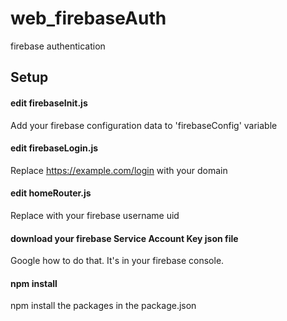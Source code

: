 # web_firebaseAuth
firebase authentication

## Setup
#### edit firebaseInit.js
Add your firebase configuration data to 'firebaseConfig' variable

#### edit firebaseLogin.js
Replace https://example.com/login with your domain 

#### edit homeRouter.js
Replace <YOUR USERNAME UID> with your firebase username uid 
  
#### download your firebase Service Account Key json file
Google how to do that. It's in your firebase console.

#### npm install
npm install the packages in the package.json
